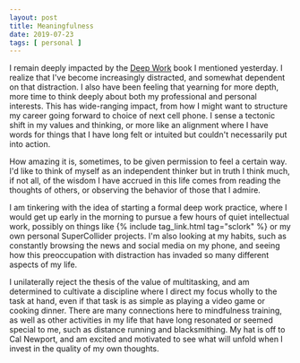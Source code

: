 ```yaml
---
layout: post
title: Meaningfulness
date: 2019-07-23
tags: [ personal ]
---
```


I remain deeply impacted by the [Deep Work](http://www.calnewport.com/books/deep-work/) book I mentioned yesterday. I
realize that I've become increasingly distracted, and somewhat dependent on that distraction. I also have been feeling
that yearning for more depth, more time to think deeply about both my professional and personal interests. This has
wide-ranging impact, from how I might want to structure my career going forward to choice of next cell phone. I sense
a tectonic shift in my values and thinking, or more like an alignment where I have words for things that I have long
felt or intuited but couldn't necessarily put into action.

How amazing it is, sometimes, to be given permission to feel a certain way. I'd like to think of myself as an
independent thinker but in truth I think much, if not all, of the wisdom I have accrued in this life comes from reading
the thoughts of others, or observing the behavior of those that I admire.

I am tinkering with the idea of starting a formal deep work practice, where I would get up early in the morning to
pursue a few hours of quiet intellectual work, possibly on things like {% include tag_link.html tag="sclork" %} or my
own personal SuperCollider projects. I'm also looking at my habits, such as constantly browsing the news and social
media on my phone, and seeing how this preoccupation with distraction has invaded so many different aspects of my life.

I unilaterally reject the thesis of the value of multitasking, and am determined to cultivate a discipline where I
direct my focus wholly to the task at hand, even if that task is as simple as playing a video game or cooking dinner.
There are many connections here to mindfulness training, as well as other activities in my life that have long
resonated or seemed special to me, such as distance running and blacksmithing. My hat is off to Cal Newport, and am
excited and motivated to see what will unfold when I invest in the quality of my own thoughts.

